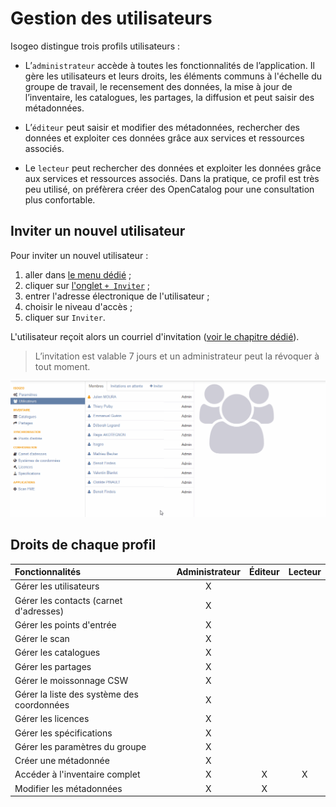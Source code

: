 # Gestion des utilisateurs

Isogeo distingue trois profils utilisateurs :
* L’`administrateur` accède à toutes les fonctionnalités de l’application. Il gère les utilisateurs et leurs droits, les éléments communs à l'échelle du groupe de travail, le recensement des données, la mise à jour de l’inventaire, les catalogues, les partages, la diffusion et peut saisir des métadonnées.

* L’`éditeur` peut saisir et modifier des métadonnées, rechercher des données et exploiter ces données grâce aux services et ressources associés.

* Le `lecteur` peut rechercher des données et exploiter les données grâce aux services et ressources associés. Dans la pratique, ce profil est très peu utilisé, on préfèrera créer des OpenCatalog pour une consultation plus confortable.

## Inviter un nouvel utilisateur

Pour inviter un nouvel utilisateur :

1. aller dans [le menu dédié](https://app.isogeo.com/admin/users) ;
2. cliquer sur [l'onglet `+ Inviter`](https://app.isogeo.com/admin/users/invitations/new) ;
3. entrer l'adresse électronique de l'utilisateur ;
4. choisir le niveau d'accès ;
5. cliquer sur `Inviter`.

L'utilisateur reçoit alors un courriel d'invitation ([voir le chapitre dédié](../../start/signup.html)).

> L’invitation est valable 7 jours et un administrateur peut la révoquer à tout moment.

![Nouvel utilisateur](../../images/adm_users_add.gif "Inviter un nouvel utilisateur")

## Droits de chaque profil

| Fonctionnalités                               | Administrateur    | Éditeur   | Lecteur   |
| :-------------------------------------------- | :---------------: | :-------: | :-------: |
| Gérer les utilisateurs                        | X                 |           |           |
| Gérer les contacts (carnet d'adresses)        | X                 |           |           |
| Gérer les points d'entrée                     | X                 |           |           |
| Gérer le scan                                 | X                 |           |           |
| Gérer les catalogues                          | X                 |           |           |
| Gérer les partages                            | X                 |           |           |
| Gérer le moissonnage CSW                      | X                 |           |           |
| Gérer la liste des système des coordonnées    | X                 |           |           |
| Gérer les licences                            | X                 |           |           |
| Gérer les spécifications                      | X                 |           |           |
| Gérer les paramètres du groupe                | X                 |           |           |
| Créer une métadonnée                          | X                 |           |           |
| Accéder à l'inventaire complet                | X                 | X         | X         |
| Modifier les métadonnées                      | X                 | X         |           ||
